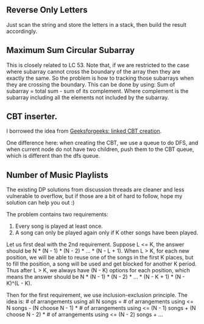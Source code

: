## Reverse Only Letters

Just scan the string and store the letters in a stack, then build the result accordingly.

## Maximum Sum Circular Subarray

This is closely related to LC 53. Note that, if we are restricted to the case where subarray cannot cross the boundary of the array then they are exactly the same. So the problem is how to tracking those subarrays when they are crossing the boundary. This can be done by using: Sum of subarray = total sum - sum of its complement. Where complement is the subarray including all the elements not included by the subarray.

## CBT inserter.

I borrowed the idea from [Geeksforgeeks: linked CBT creation](https://www.geeksforgeeks.org/linked-complete-binary-tree-its-creation/).

One difference here: when creating the CBT, we use a queue to do DFS, and when current node do not have two children, push them to the CBT queue, which is different than the dfs queue.

## Number of Music Playlists

The existing DP solutions from discussion threads are cleaner and less vulnerable to overflow, but if those are a bit of hard to follow, hope my solution can help you out :)

The problem contains two requirements:
1. Every song is played at least once.
2. A song can only be played again only if K other songs have been played.

Let us first deal with the 2nd requirement. Suppose L <= K, the answer should be N * (N - 1) * (N - 2) * ... * (N - L + 1). When L > K, for each new position, we will be able to reuse one of the songs in the first K places, but to fill the position, a song will be used and get blocked for another K period. Thus after L > K, we always have (N - K) options for each position, which means the answer should be N * (N - 1) * (N - 2) * ... * (N - K + 1) * (N - K)^(L - K).

Then for the first requirement, we use inclusion-exclusion principle. The idea is: # of arrangements using all N songs = # of arrangements using <= N songs - (N choose N - 1) * # of arrangements using <= (N - 1) songs + (N choose N - 2) * # of arrangements using <= (N - 2) songs + ...